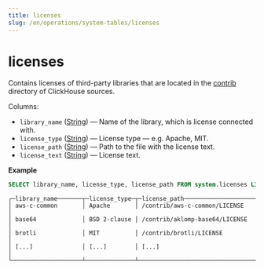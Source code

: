 ```yaml
---
title: licenses
slug: /en/operations/system-tables/licenses
---
```

# licenses

Contains licenses of third-party libraries that are located in the [contrib](https://github.com/ClickHouse/ClickHouse/tree/master/contrib) directory of ClickHouse sources.

Columns:

- `library_name` ([String](../../sql-reference/data-types/string.md)) — Name of the library, which is license connected with.
- `license_type` ([String](../../sql-reference/data-types/string.md)) — License type — e.g. Apache, MIT.
- `license_path` ([String](../../sql-reference/data-types/string.md)) — Path to the file with the license text.
- `license_text` ([String](../../sql-reference/data-types/string.md)) — License text.

**Example**

``` sql
SELECT library_name, license_type, license_path FROM system.licenses LIMIT 15
```

``` text
┌─library_name───────┬─license_type─┬─license_path────────────────────────┐
│ aws-c-common       │ Apache       │ /contrib/aws-c-common/LICENSE       │
│ base64             │ BSD 2-clause │ /contrib/aklomp-base64/LICENSE      │
│ brotli             │ MIT          │ /contrib/brotli/LICENSE             │
│ [...]              │ [...]        │ [...]                               │
└────────────────────┴──────────────┴─────────────────────────────────────┘

```
